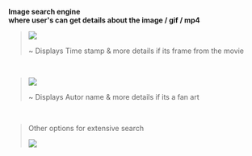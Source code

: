 **Image search engine** 
<br>__where user's can get details about the image / gif / mp4__

> <img src=https://imgur.com/gLpcBB2.jpg>
> 
> ~ Displays Time stamp & more details if its frame from the movie<br>
<br>

> <img src=https://imgur.com/J70eZqD.jpg>
>
> ~ Displays Autor name & more details if its a fan art

<br>

> Other options for extensive search 
>
> <img src =https://imgur.com/7qjSmGS.jpg>
